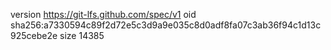 version https://git-lfs.github.com/spec/v1
oid sha256:a7330594c89f2d72e5c3d9a9e035c8d0adf8fa07c3ab36f94c1d13c925cebe2e
size 14385
